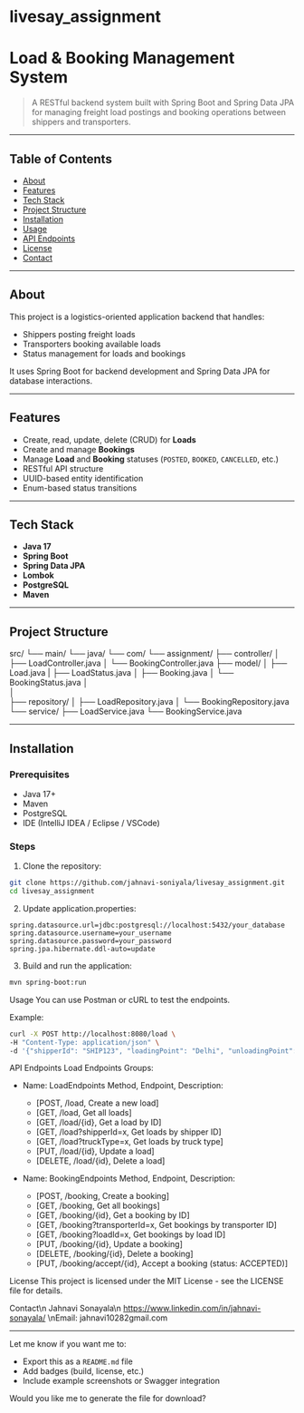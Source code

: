 # livesay_assignment
# Load & Booking Management System

> A RESTful backend system built with Spring Boot and Spring Data JPA for managing freight load postings and booking operations between shippers and transporters.

---

## Table of Contents
- [About](#about)
- [Features](#features)
- [Tech Stack](#tech-stack)
- [Project Structure](#project-structure)
- [Installation](#installation)
- [Usage](#usage)
- [API Endpoints](#api-endpoints)
- [License](#license)
- [Contact](#contact)

---

## About

This project is a logistics-oriented application backend that handles:
- Shippers posting freight loads
- Transporters booking available loads
- Status management for loads and bookings

It uses Spring Boot for backend development and Spring Data JPA for database interactions.

---

## Features

- Create, read, update, delete (CRUD) for **Loads**
- Create and manage **Bookings**
- Manage **Load** and **Booking** statuses (`POSTED`, `BOOKED`, `CANCELLED`, etc.)
- RESTful API structure
- UUID-based entity identification
- Enum-based status transitions

---

## Tech Stack

- **Java 17**
- **Spring Boot**
- **Spring Data JPA**
- **Lombok**
- **PostgreSQL**
- **Maven**

---

## Project Structure
src/
└── main/
    └── java/
        └── com/
            └── assignment/
                    ├── controller/
                    │   ├── LoadController.java
                    │   └── BookingController.java
                    ├── model/
                    │   ├── Load.java
                    |   ├── LoadStatus.java
                    │   ├── Booking.java
                    │   └── BookingStatus.java
                    │       
                    │        
                    ├── repository/
                    │   ├── LoadRepository.java
                    │   └── BookingRepository.java
                    └── service/
                        ├── LoadService.java
                        └── BookingService.java


---

## Installation

### Prerequisites
- Java 17+
- Maven
- PostgreSQL
- IDE (IntelliJ IDEA / Eclipse / VSCode)

### Steps

1. Clone the repository:
```bash
git clone https://github.com/jahnavi-soniyala/livesay_assignment.git
cd livesay_assignment
```
2. Update application.properties:

```properties
spring.datasource.url=jdbc:postgresql://localhost:5432/your_database
spring.datasource.username=your_username
spring.datasource.password=your_password
spring.jpa.hibernate.ddl-auto=update
```
3. Build and run the application:
```bash
mvn spring-boot:run
```
Usage
You can use Postman or cURL to test the endpoints.

Example:
```bash
curl -X POST http://localhost:8080/load \
-H "Content-Type: application/json" \
-d '{"shipperId": "SHIP123", "loadingPoint": "Delhi", "unloadingPoint": "Mumbai", ...}'
```
API Endpoints
Load Endpoints
Groups:
 - Name: LoadEndpoints
    Method, Endpoint, Description:
      - [POST, /load, Create a new load]
      - [GET, /load, Get all loads]
      - [GET, /load/{id}, Get a load by ID]
      - [GET, /load?shipperId=x, Get loads by shipper ID]
      - [GET, /load?truckType=x, Get loads by truck type]
      - [PUT, /load/{id}, Update a load]
      - [DELETE, /load/{id}, Delete a load]

 - Name: BookingEndpoints
    Method, Endpoint, Description:
      - [POST, /booking, Create a booking]
      - [GET, /booking, Get all bookings]
      - [GET, /booking/{id}, Get a booking by ID]
      - [GET, /booking?transporterId=x, Get bookings by transporter ID]
      - [GET, /booking?loadId=x, Get bookings by load ID]
      - [PUT, /booking/{id}, Update a booking]
      - [DELETE, /booking/{id}, Delete a booking]
      - [PUT, /booking/accept/{id}, Accept a booking (status: ACCEPTED)]



License
This project is licensed under the MIT License - see the LICENSE file for details.

Contact\n
Jahnavi Sonayala\n
https://www.linkedin.com/in/jahnavi-sonayala/ 
\nEmail: jahnavi10282gmail.com


---

Let me know if you want me to:
- Export this as a `README.md` file  
- Add badges (build, license, etc.)  
- Include example screenshots or Swagger integration  

Would you like me to generate the file for download?
